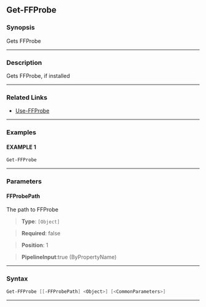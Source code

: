 Get-FFProbe
-----------
### Synopsis
Gets FFProbe

---
### Description

Gets FFProbe, if installed

---
### Related Links
* [Use-FFProbe](Use-FFProbe.md)



---
### Examples
#### EXAMPLE 1
```PowerShell
Get-FFProbe
```

---
### Parameters
#### **FFProbePath**

The path to FFProbe



> **Type**: ```[Object]```

> **Required**: false

> **Position**: 1

> **PipelineInput**:true (ByPropertyName)



---
### Syntax
```PowerShell
Get-FFProbe [[-FFProbePath] <Object>] [<CommonParameters>]
```
---
